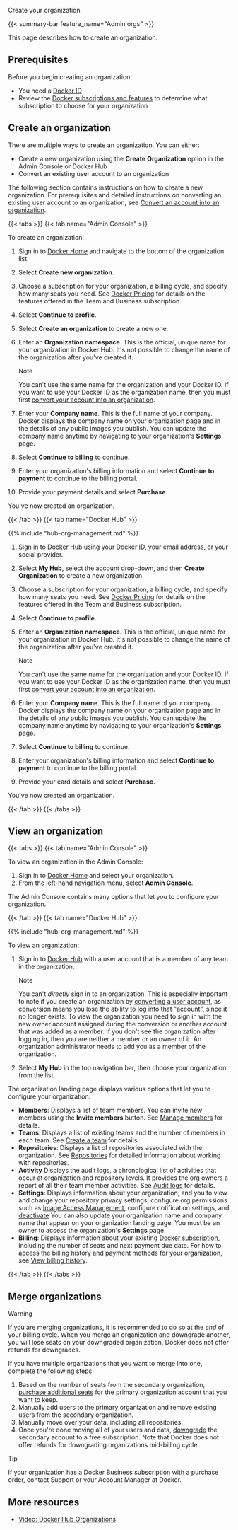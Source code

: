 Create your organization


{{< summary-bar feature_name="Admin orgs" >}}

This page describes how to create an organization.

## Prerequisites

Before you begin creating an organization:

- You need a [Docker ID](/accounts/create-account/)
- Review the [Docker subscriptions and features](../../subscription/details.md)
  to determine what subscription to choose for your organization

## Create an organization

There are multiple ways to create an organization. You can either:

- Create a new organization using the **Create Organization** option in the
Admin Console or Docker Hub
- Convert an existing user account to an organization

The following section contains instructions on how to create a new organization. For prerequisites and
detailed instructions on converting an existing user account to an organization, see
[Convert an account into an organization](/manuals/admin/organization/convert-account.md).

{{< tabs >}}
{{< tab name="Admin Console" >}}

To create an organization:

1. Sign in to [Docker Home](https://app.docker.com/) and navigate to the bottom
of the organization list.
1. Select **Create new organization**.
1. Choose a subscription for your organization, a billing cycle, and specify how many seats you need. See [Docker Pricing](https://www.docker.com/pricing/) for details on the features offered in the Team and Business subscription.
1. Select **Continue to profile**.
1. Select **Create an organization** to create a new one.
1. Enter an **Organization namespace**. This is the official, unique name for
your organization in Docker Hub. It's not possible to change the name of the
organization after you've created it.

   > [!NOTE]
   >
   > You can't use the same name for the organization and your Docker ID. If you want to use your Docker ID as the organization name, then you must first [convert your account into an organization](/manuals/admin/organization/convert-account.md).

1. Enter your **Company name**. This is the full name of your company. Docker
displays the company name on your organization page and in the details of any
public images you publish. You can update the company name anytime by navigating
to your organization's **Settings** page.
1. Select **Continue to billing** to continue.
1. Enter your organization's billing information and select **Continue to payment** to continue to the billing portal.
1. Provide your payment details and select **Purchase**.

You've now created an organization.

{{< /tab >}}
{{< tab name="Docker Hub" >}}

{{% include "hub-org-management.md" %}}

1. Sign in to [Docker Hub](https://hub.docker.com/) using your Docker ID, your email address, or your social provider.
1. Select **My Hub**, select the account drop-down, and then **Create Organization** to create a new organization.
1. Choose a subscription for your organization, a billing cycle, and specify how many seats you need. See [Docker Pricing](https://www.docker.com/pricing/) for details on the features offered in the Team and Business subscription.
1. Select **Continue to profile**.
1. Enter an **Organization namespace**. This is the official, unique name for
your organization in Docker Hub. It's not possible to change the name of the
organization after you've created it.

   > [!NOTE]
   >
   > You can't use the same name for the organization and your Docker ID. If you want to use your Docker ID as the organization name, then you must first [convert your account into an organization](/manuals/admin/organization/convert-account.md).

1. Enter your **Company name**. This is the full name of your company. Docker
displays the company name on your organization page and in the details of any
public images you publish. You can update the company name anytime by navigating
to your organization's **Settings** page.
1. Select **Continue to billing** to continue.
1. Enter your organization's billing information and select **Continue to payment** to continue to the billing portal.
1. Provide your card details and select **Purchase**.

You've now created an organization.

{{< /tab >}}
{{< /tabs >}}

## View an organization

{{< tabs >}}
{{< tab name="Admin Console" >}}

To view an organization in the Admin Console:

1. Sign in to [Docker Home](https://app.docker.com) and select your
organization.
1. From the left-hand navigation menu, select **Admin Console**.

The Admin Console contains many options that let you to
configure your organization.

{{< /tab >}}
{{< tab name="Docker Hub" >}}

{{% include "hub-org-management.md" %}}

To view an organization:

1.  Sign in to [Docker Hub](https://hub.docker.com) with a user account that is
    a member of any team in the organization.

      > [!NOTE]
      >
      > You can't *directly* sign in to an organization. This is especially
      > important to note if you create an organization by
      [converting a user account](/manuals/admin/organization/convert-account.md), as conversion means you lose the ability to log into that
      > "account", since it no longer exists. To view the organization you
      > need to sign in with the new owner account assigned during the
      > conversion or another account that was added as a member. If you
      > don't see the organization after logging in,
      > then you are neither a member or an owner of it. An organization
      > administrator needs to add you as a member of the organization.

1. Select **My Hub** in the top navigation bar, then choose your
   organization from the list.

The organization landing page displays various options that let you to
configure your organization.

- **Members**: Displays a list of team members. You
  can invite new members using the **Invite members** button. See [Manage members](./members.md) for details.
- **Teams**: Displays a list of existing teams and the number of
  members in each team. See [Create a team](./manage-a-team.md) for details.
- **Repositories**: Displays a list of repositories associated with the
  organization. See [Repositories](../../docker-hub/repos/_index.md) for detailed information about
  working with repositories.
- **Activity** Displays the audit logs, a chronological list of activities that
  occur at organization and repository levels. It provides the org owners a
  report of all their team member activities. See [Audit logs](./activity-logs.md) for
  details.
- **Settings**: Displays information about your
  organization, and you to view and change your repository privacy
  settings, configure org permissions such as
  [Image Access Management](/manuals/security/for-admins/hardened-desktop/image-access-management.md), configure notification settings, and [deactivate](/manuals/admin/organization/deactivate-account.md#deactivate-an-organization) You can also update your organization name and company name that appear on your organization landing page. You must be an owner to access the organization's **Settings** page.
- **Billing**: Displays information about your existing
  [Docker subscription](../../subscription/_index.md), including the number of seats and next payment due date. For how to access the billing history and payment methods for your organization, see [View billing history](../../billing/history.md).

{{< /tab >}}
{{< /tabs >}}

## Merge organizations

> [!WARNING]
>
> If you are merging organizations, it is recommended to do so at the _end_ of
> your billing cycle. When you merge an organization and downgrade another, you
> will lose seats on your downgraded organization. Docker does not offer
> refunds for downgrades.

If you have multiple organizations that you want to merge into one, complete
the following steps:

1. Based on the number of seats from the secondary organization, [purchase additional seats](../../subscription/manage-seats.md) for the primary organization account that you want to keep.
1. Manually add users to the primary organization and remove existing users from the secondary organization.
1. Manually move over your data, including all repositories.
1. Once you're done moving all of your users and data, [downgrade](../../subscription/change.md) the secondary account to a free subscription. Note that Docker does not offer refunds for downgrading organizations mid-billing cycle.

> [!TIP]
>
> If your organization has a Docker Business subscription with a purchase
order, contact Support or your Account Manager at Docker.

## More resources

- [Video: Docker Hub Organizations](https://www.youtube.com/watch?v=WKlT1O-4Du8)
